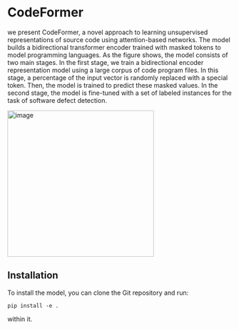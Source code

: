 # CodeFormer
we present CodeFormer, a novel approach to learning unsupervised representations of source code using attention-based networks. The model builds a bidirectional transformer encoder trained with masked tokens to model programming languages. As the figure shows, the model consists of two main stages. In the first stage, we train a bidirectional encoder representation model using a large corpus of code program files. In this stage, a percentage of the input vector is randomly replaced with a special token. Then, the model is trained to predict these masked values. In the second stage, the model is fine-tuned with a set of labeled instances for the task of software defect detection.

<img width="328" alt="image" src="https://github.com/MonaNashaat/CodeFormer/assets/21979050/251f346a-1b5c-4ffe-b123-2ea9fbb71734">

## Installation
To install the model, you can clone the Git repository and run:

    pip install -e .

within it.



